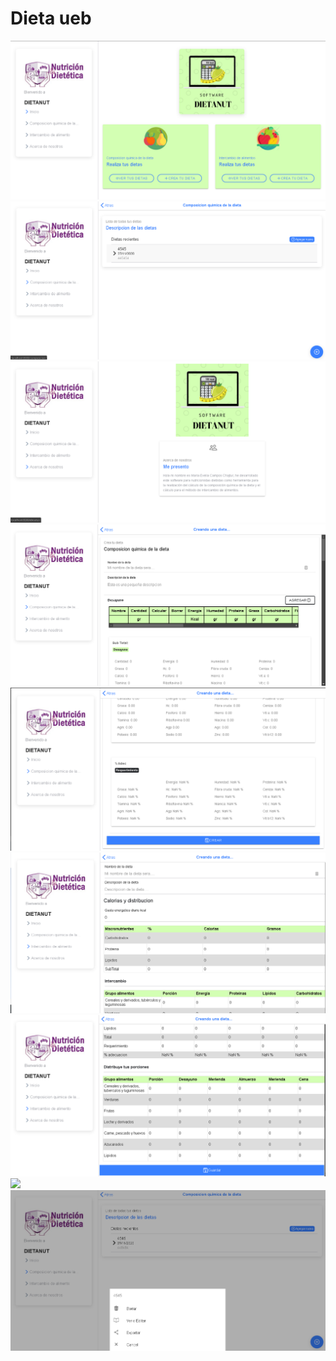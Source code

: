 # Dieta ueb
![](./screen/1.png)
![](./screen/2.png)
![](./screen/3.png)
![](./screen/4.png)
![](./screen/5.png)
![](./screen/6.png)
![](./screen/7.png)
![](./screen/8.png)
![](./screen/9.png)
